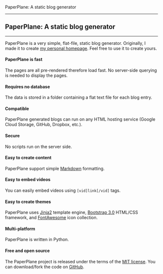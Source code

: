 PaperPlane: A static blog generator

---
## PaperPlane: A static blog generator
---

PaperPlane is a very simple, flat-file, static blog generator. Originally, I made it to create [my personal homepage](http://www.isikdogan.com/). Feel free to use it to create yours.

#### PaperPlane is fast
The pages are all pre-rendered therefore load fast. No server-side querying is needed to display the pages.

#### Requires no database
The data is stored in a folder containing a flat text file for each blog entry.

#### Compatible
PaperPlane generated blogs can run on any HTML hosting service (Google Cloud Storage, GitHub, Dropbox, etc.).

#### Secure
No scripts run on the server side.

#### Easy to create content
PaperPlane support simple [Markdown](http://daringfireball.net/projects/markdown/) formatting.

#### Easy to embed videos
You can easily embed videos using `[vid]link[/vid]` tags.

#### Easy to create themes
PaperPlane uses [Jinja2](http://jinja.pocoo.org/docs/dev/) template engine, [Bootstrap 3.0](http://getbootstrap.com/) HTML/CSS framework, and [FontAwesome](http://fontawesome.io/) icon collection.

#### Multi-platform
PaperPlane is written in Python.

#### Free and open source
The PaperPlane project is released under the terms of the [MIT license](http://en.wikipedia.org/wiki/MIT_License). You can download/fork the code on [GitHub](https://github.com/isikdogan/paperplane).
